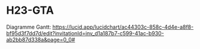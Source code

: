 # H23-GTA
Diagramme Gantt: https://lucid.app/lucidchart/ac44303c-858c-4d4e-a8f8-bf95d3f7dd7d/edit?invitationId=inv_d1a187b7-c599-41ac-b930-ab2bb87d338a&page=0_0#
